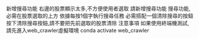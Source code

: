 新增搜尋功能
右邊的股票顯示太多,不方便使用者選取
請新增搜尋功能
搜尋功能,必需在股票選取的上方
依據每按1個字執行搜尋任務
必需搭配一個清除搜尋的按鈕
按下清除搜尋按鈕,請不要把先前選取的股票清除
注意事項
如果使用終端機測試,請先進入web_crawler虛擬環境
conda activate web_crawler